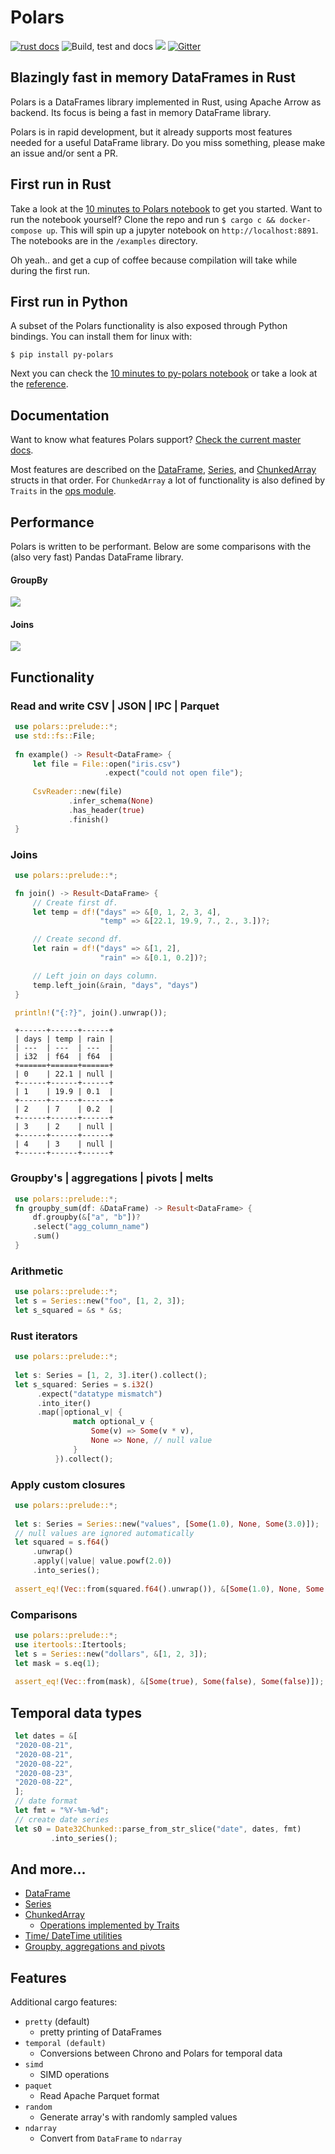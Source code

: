# Polars
[![rust docs](https://docs.rs/polars/badge.svg)](https://docs.rs/polars/latest/polars/)
![Build, test and docs](https://github.com/ritchie46/polars/workflows/Build,%20test%20and%20docs/badge.svg)
[![](http://meritbadge.herokuapp.com/polars)](https://crates.io/crates/polars)
[![Gitter](https://badges.gitter.im/polars-rs/community.svg)](https://gitter.im/polars-rs/community?utm_source=badge&utm_medium=badge&utm_campaign=pr-badge)

## Blazingly fast in memory DataFrames in Rust

Polars is a DataFrames library implemented in Rust, using Apache Arrow as backend. 
Its focus is being a fast in memory DataFrame library. 

Polars is in rapid development, but it already supports most features needed for a useful DataFrame library. Do you
miss something, please make an issue and/or sent a PR.

## First run in Rust
Take a look at the [10 minutes to Polars notebook](examples/10_minutes_to_polars.ipynb) to get you started.
Want to run the notebook yourself? Clone the repo and run `$ cargo c && docker-compose up`. This will spin up a jupyter
notebook on `http://localhost:8891`. The notebooks are in the `/examples` directory.
 
Oh yeah.. and get a cup of coffee because compilation will take while during the first run.

## First run in Python
A subset of the Polars functionality is also exposed through Python bindings. You can install them for linux with:

`$ pip install py-polars`

Next you can check the [10 minutes to py-polars notebook](examples/10_minutes_to_pypolars.ipynb) or take a look 
at the [reference](https://py-polars.readthedocs.io/en/latest/).


## Documentation
Want to know what features Polars support? [Check the current master docs](https://ritchie46.github.io/polars). 

Most features are described on the [DataFrame](https://ritchie46.github.io/polars/polars/frame/struct.DataFrame.html), 
[Series](https://ritchie46.github.io/polars/polars/series/enum.Series.html), and [ChunkedArray](https://ritchie46.github.io/polars/polars/chunked_array/struct.ChunkedArray.html)
structs in that order. For `ChunkedArray` a lot of functionality is also defined by `Traits` in the 
[ops module](https://ritchie46.github.io/polars/polars/chunked_array/ops/index.html).

## Performance
Polars is written to be performant. Below are some comparisons with the (also very fast) Pandas DataFrame library.

#### GroupBy
![](pandas_cmp/img/groupby10_.png)

#### Joins
![](pandas_cmp/img/join_80_000.png)

## Functionality

### Read and write CSV | JSON | IPC | Parquet

```rust
 use polars::prelude::*;
 use std::fs::File;
 
 fn example() -> Result<DataFrame> {
     let file = File::open("iris.csv")
                     .expect("could not open file");
 
     CsvReader::new(file)
             .infer_schema(None)
             .has_header(true)
             .finish()
 }
```

### Joins

```rust
 use polars::prelude::*;

 fn join() -> Result<DataFrame> {
     // Create first df.
     let temp = df!("days" => &[0, 1, 2, 3, 4],
                    "temp" => &[22.1, 19.9, 7., 2., 3.])?;

     // Create second df.
     let rain = df!("days" => &[1, 2],
                    "rain" => &[0.1, 0.2])?;

     // Left join on days column.
     temp.left_join(&rain, "days", "days")
 }

 println!("{:?}", join().unwrap());
```

```text
 +------+------+------+
 | days | temp | rain |
 | ---  | ---  | ---  |
 | i32  | f64  | f64  |
 +======+======+======+
 | 0    | 22.1 | null |
 +------+------+------+
 | 1    | 19.9 | 0.1  |
 +------+------+------+
 | 2    | 7    | 0.2  |
 +------+------+------+
 | 3    | 2    | null |
 +------+------+------+
 | 4    | 3    | null |
 +------+------+------+
```

### Groupby's | aggregations | pivots | melts

```rust
 use polars::prelude::*;
 fn groupby_sum(df: &DataFrame) -> Result<DataFrame> {
     df.groupby(&["a", "b"])?
     .select("agg_column_name")
     .sum()
 }
```

### Arithmetic
```rust
 use polars::prelude::*;
 let s = Series::new("foo", [1, 2, 3]);
 let s_squared = &s * &s;
```

### Rust iterators

```rust
 use polars::prelude::*;
 
 let s: Series = [1, 2, 3].iter().collect();
 let s_squared: Series = s.i32()
      .expect("datatype mismatch")
      .into_iter()
      .map(|optional_v| {
              match optional_v {
                  Some(v) => Some(v * v),
                  None => None, // null value
              }
          }).collect();
```

### Apply custom closures
```rust
 use polars::prelude::*;
 
 let s: Series = Series::new("values", [Some(1.0), None, Some(3.0)]);
 // null values are ignored automatically
 let squared = s.f64()
     .unwrap()
     .apply(|value| value.powf(2.0))
     .into_series();
 
 assert_eq!(Vec::from(squared.f64().unwrap()), &[Some(1.0), None, Some(9.0)]);
```

### Comparisons

```rust
 use polars::prelude::*;
 use itertools::Itertools;
 let s = Series::new("dollars", &[1, 2, 3]);
 let mask = s.eq(1);
 
 assert_eq!(Vec::from(mask), &[Some(true), Some(false), Some(false)]);
```

## Temporal data types

```rust
 let dates = &[
 "2020-08-21",
 "2020-08-21",
 "2020-08-22",
 "2020-08-23",
 "2020-08-22",
 ];
 // date format
 let fmt = "%Y-%m-%d";
 // create date series
 let s0 = Date32Chunked::parse_from_str_slice("date", dates, fmt)
         .into_series();
```

## And more...

* [DataFrame](https://ritchie46.github.io/polars/polars/frame/struct.DataFrame.html)
* [Series](https://ritchie46.github.io/polars/polars/series/enum.Series.html)
* [ChunkedArray](https://ritchie46.github.io/polars/polars/chunked_array/struct.ChunkedArray.html)
     - [Operations implemented by Traits](https://ritchie46.github.io/polars/polars/chunked_array/ops/index.html)
* [Time/ DateTime utilities](https://ritchie46.github.io/polars/polars/doc/time/index.html)
* [Groupby, aggregations and pivots](https://ritchie46.github.io/polars/polars/frame/group_by/struct.GroupBy.html)

## Features

Additional cargo features:

* `pretty` (default)
    - pretty printing of DataFrames
* `temporal (default)`
    - Conversions between Chrono and Polars for temporal data
* `simd`
    - SIMD operations
* `paquet`
    - Read Apache Parquet format
* `random`
    - Generate array's with randomly sampled values
* `ndarray`
    - Convert from `DataFrame` to `ndarray`
